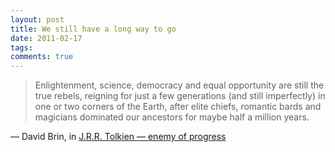 ```yaml
---
layout: post
title: We still have a long way to go
date: 2011-02-17
tags: 
comments: true
---
```

> Enlightenment, science, democracy and equal opportunity are still the
> true rebels, reigning for just a few generations (and still
> imperfectly) in one or two corners of the Earth, after elite chiefs,
> romantic bards and magicians dominated our ancestors for maybe half a
> million years.

— David Brin, in [J.R.R. Tolkien — enemy of progress](http://dir.salon.com/story/ent/feature/2002/12/17/tolkien_brin/print.html)
